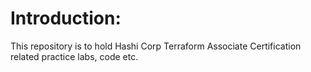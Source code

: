 # Introduction:
This repository is to hold Hashi Corp Terraform Associate Certification related practice labs, code etc.